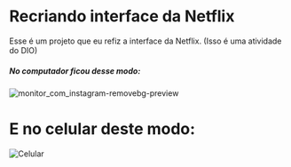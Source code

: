 # Recriando interface da Netflix 

Esse é um projeto que eu refiz a interface da Netflix.
(Isso é uma atividade do DIO)



##### No computador ficou desse modo:

![monitor_com_instagram-removebg-preview](https://i.imgur.com/9ScoVpR.png)

# E no celular deste modo:

![Celular](https://i.imgur.com/NEqe3AP.png)